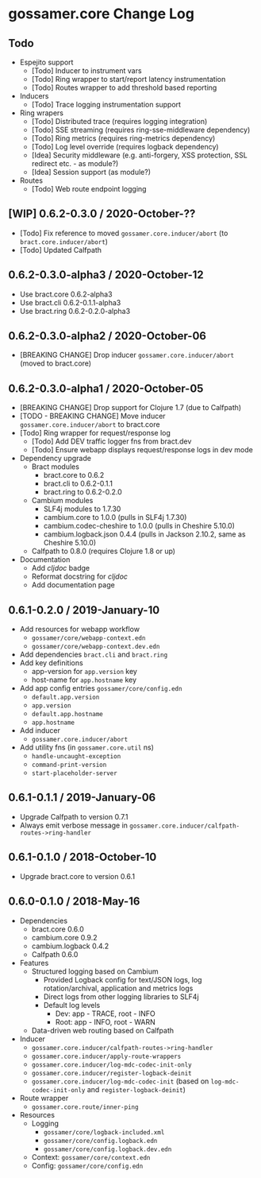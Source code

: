 # gossamer.core Change Log

## Todo

- Espejito support
  - [Todo] Inducer to instrument vars
  - [Todo] Ring wrapper to start/report latency instrumentation
  - [Todo] Routes wrapper to add threshold based reporting
- Inducers
  - [Todo] Trace logging instrumentation support
- Ring wrapers
  - [Todo] Distributed trace (requires logging integration)
  - [Todo] SSE streaming (requires ring-sse-middleware dependency)
  - [Todo] Ring metrics  (requires ring-metrics dependency)
  - [Todo] Log level override (requires logback dependency)
  - [Idea] Security middleware (e.g. anti-forgery, XSS protection, SSL redirect etc. - as module?)
  - [Idea] Session support (as module?)
- Routes
  - [Todo] Web route endpoint logging


## [WIP] 0.6.2-0.3.0 / 2020-October-??

- [Todo] Fix reference to moved `gossamer.core.inducer/abort` (to `bract.core.inducer/abort`)
- [Todo] Updated Calfpath


## 0.6.2-0.3.0-alpha3 / 2020-October-12

- Use bract.core 0.6.2-alpha3
- Use bract.cli 0.6.2-0.1.1-alpha3
- Use bract.ring 0.6.2-0.2.0-alpha3


## 0.6.2-0.3.0-alpha2 / 2020-October-06

- [BREAKING CHANGE] Drop inducer `gossamer.core.inducer/abort` (moved to bract.core)


## 0.6.2-0.3.0-alpha1 / 2020-October-05

- [BREAKING CHANGE] Drop support for Clojure 1.7 (due to Calfpath)
- [TODO - BREAKING CHANGE] Move inducer `gossamer.core.inducer/abort` to bract.core
- [Todo] Ring wrapper for request/response log
  - [Todo] Add DEV traffic logger fns from bract.dev
  - [Todo] Ensure webapp displays request/response logs in dev mode
- Dependency upgrade
  - Bract modules
    - bract.core to 0.6.2
    - bract.cli to 0.6.2-0.1.1
    - bract.ring to 0.6.2-0.2.0
  - Cambium modules
    - SLF4j modules to 1.7.30
    - cambium.core to 1.0.0 (pulls in SLF4j 1.7.30)
    - cambium.codec-cheshire to 1.0.0 (pulls in Cheshire 5.10.0)
    - cambium.logback.json 0.4.4 (pulls in Jackson 2.10.2, same as Cheshire 5.10.0)
  - Calfpath to 0.8.0 (requires Clojure 1.8 or up)
- Documentation
  - Add _cljdoc_ badge
  - Reformat docstring for _cljdoc_
  - Add documentation page


## 0.6.1-0.2.0 / 2019-January-10

- Add resources for webapp workflow
  - `gossamer/core/webapp-context.edn`
  - `gossamer/core/webapp-context.dev.edn`
- Add dependencies `bract.cli` and `bract.ring`
- Add key definitions
  - app-version for `app.version` key
  - host-name for `app.hostname` key
- Add app config entries `gossamer/core/config.edn`
  - `default.app.version`
  - `app.version`
  - `default.app.hostname`
  - `app.hostname`
- Add inducer
  - `gossamer.core.inducer/abort`
- Add utility fns (in `gossamer.core.util` ns)
  - `handle-uncaught-exception`
  - `command-print-version`
  - `start-placeholder-server`


## 0.6.1-0.1.1 / 2019-January-06

- Upgrade Calfpath to version 0.7.1
- Always emit verbose message in `gossamer.core.inducer/calfpath-routes->ring-handler`


## 0.6.1-0.1.0 / 2018-October-10

- Upgrade bract.core to version 0.6.1


## 0.6.0-0.1.0 / 2018-May-16

- Dependencies
  - bract.core 0.6.0
  - cambium.core 0.9.2
  - cambium.logback 0.4.2
  - Calfpath 0.6.0
- Features
  - Structured logging based on Cambium
    - Provided Logback config for text/JSON logs, log rotation/archival, application and metrics logs
    - Direct logs from other logging libraries to SLF4j
    - Default log levels
      - Dev:  app - TRACE, root - INFO
      - Root: app - INFO,  root - WARN
  - Data-driven web routing based on Calfpath
- Inducer
  - `gossamer.core.inducer/calfpath-routes->ring-handler`
  - `gossamer.core.inducer/apply-route-wrappers`
  - `gossamer.core.inducer/log-mdc-codec-init-only`
  - `gossamer.core.inducer/register-logback-deinit`
  - `gossamer.core.inducer/log-mdc-codec-init` (based on `log-mdc-codec-init-only` and `register-logback-deinit`)
- Route wrapper
  - `gossamer.core.route/inner-ping`
- Resources
  - Logging
    - `gossamer/core/logback-included.xml`
    - `gossamer/core/config.logback.edn`
    - `gossamer/core/config.logback.dev.edn`
  - Context: `gossamer/core/context.edn`
  - Config: `gossamer/core/config.edn`
